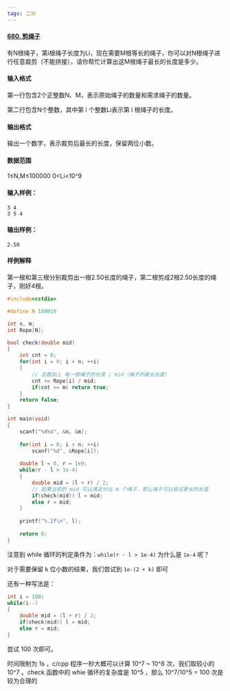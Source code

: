 ```yaml
---
tags: 二分
---
```






#### [680. 剪绳子](https://www.acwing.com/problem/content/682/)

有N根绳子，第i根绳子长度为Li，现在需要M根等长的绳子，你可以对N根绳子进行任意裁剪（不能拼接），请你帮忙计算出这M根绳子最长的长度是多少。

#### 输入格式

第一行包含2个正整数N、M，表示原始绳子的数量和需求绳子的数量。

第二行包含N个整数，其中第 i 个整数Li表示第 i 根绳子的长度。

#### 输出格式

输出一个数字，表示裁剪后最长的长度，保留两位小数。

#### 数据范围

1≤N,M≤100000 0<Li<10^9

#### 输入样例：

```
3 4
3 5 4
```

#### 输出样例：

```
2.50
```

#### 样例解释

第一根和第三根分别裁剪出一根2.50长度的绳子，第二根剪成2根2.50长度的绳子，刚好4根。

```cpp
#include<cstdio>

#define N 100010

int n, m;
int Rope[N];

bool check(double mid)
{
    int cnt = 0;
    for(int i = 0; i < n; ++i)
    {
        // 总数加上 每一根绳子的长度 / mid（绳子的最长长度）
        cnt += Rope[i] / mid;
        if(cnt >= m) return true;
    }
    return false;
}

int main(void)
{
    scanf("%d%d", &n, &m);
    
    for(int i = 0; i < n; ++i)
        scanf("%d", &Rope[i]);
    
    double l = 0, r = 1e9;
    while(r - l > 1e-4)
    {
        double mid = (l + r) / 2;
        // 如果当前的 mid 可以满足分出 m 个绳子，那么绳子可以尝试更长的长度
        if(check(mid)) l = mid;
        else r = mid;
    }
    
    printf("%.2f\n", l);
    
    return 0;
}
```

注意到 while 循环的判定条件为：`while(r - l > 1e-4)` 为什么是 `1e-4` 呢？

对于需要保留 k 位小数的结果，我们尝试到 `1e-(2 + k)` 即可

还有一种写法是：

```cpp
int i = 100;
while(i--)
{
    double mid = (l + r) / 2;
    if(check(mid)) l = mid;
    else r = mid;
}
```

尝试 100 次即可。

时间限制为 1s ，c/cpp 程序一秒大概可以计算 10^7 ~ 10^8 次，我们取较小的 10^7 。check 函数中的 whie 循环的复杂度是 10^5 ，那么 10^7/10^5 = 100 次是较为合理的